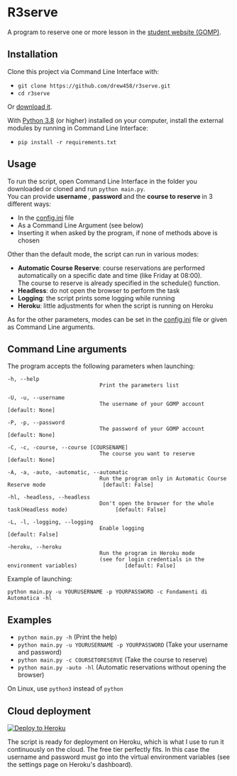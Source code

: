# R3serve
A program to reserve one or more lesson in the  [student website (GOMP)](https://gomp.uniroma3.it/Login?ReturnUrl=%2f).


## Installation
Clone this project via Command Line Interface with:
- `git clone https://github.com/drew458/r3serve.git`
- `cd r3serve`  

Or [download it](https://github.com/drew458/PS5-scraper/archive/refs/heads/master.zip).  

With [Python 3.8](https://www.python.org/downloads/release/python-380/) (or higher) installed on your computer, install the external
modules by running in Command Line Interface:
  * `pip install -r requirements.txt`

## Usage

To run the script, open Command Line Interface in the folder you downloaded or cloned and run `python main.py`.  
You can provide <strong> username </strong>, <strong> password </strong> and the <strong> course to reserve </strong> in 3 different ways:
* In the [config.ini](https://github.com/drew458/R3serve/blob/main/config.ini) file
* As a Command Line Argument (see below)
* Inserting it when asked by the program, if none of methods above is chosen  

Other than the default mode, the script can run in various modes:
* <strong>Automatic Course Reserve</strong>: course reservations are performed automatically on a specific date and time (like Friday at 08:00).   
The course to reserve is already specified in the schedule() function.
* <strong>Headless</strong>: do not open the browser to perform the task
* <strong>Logging</strong>: the script prints some logging while running
* <strong>Heroku</strong>: little adjustments for when the script is running on Heroku

As for the other parameters, modes can be set in the [config.ini](https://github.com/drew458/R3serve/blob/main/config.ini) file or given as Command Line arguments.

## Command Line arguments
The program accepts the following parameters when launching:

    -h, --help                   
                                 Print the parameters list

    -U, -u, --username           
                                 The username of your GOMP account                                      [default: None]

    -P, -p, --password           
                                 The password of your GOMP account                                      [default: None]

    -C, -c, -course, --course [COURSENAME]
                                 The course you want to reserve                                         [default: None]
    
    -A, -a, -auto, -automatic, --automatic
                                 Run the program only in Automatic Course Reserve mode                  [default: False]
    
    -hl, -headless, --headless   
                                 Don't open the browser for the whole task(Headless mode)               [default: False]

    -L, -l, -logging, --logging
                                 Enable logging                                                         [default: False]
    
    -heroku, --heroku            
                                 Run the program in Heroku mode 
                                 (see for login credentials in the environment variables)               [default: False]

Example of launching:
```
python main.py -u YOURUSERNAME -p YOURPASSWORD -c Fondamenti di Automatica -hl
```

Examples
----------

  - `python main.py -h` (Print the help)
  - `python main.py -u YOURUSERNAME -p YOURPASSWORD` (Take your username and password)
  - `python main.py -c COURSETORESERVE` (Take the course to reserve)
  - `python main.py -auto -hl` (Automatic reservations without opening the browser)

  On Linux, use `python3` instead of `python` 


## Cloud deployment

[![Deploy to Heroku](https://www.herokucdn.com/deploy/button.svg)](https://heroku.com/deploy)

The script is ready for deployment on Heroku, which is what I use to run it continuously on the cloud. The free tier perfectly fits. In this case the username and password must go into the virtual environment variables (see the settings page on Heroku's dashboard).
